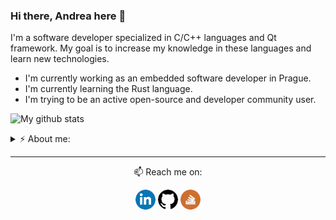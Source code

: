 ### Hi there, Andrea here 👋

I'm a software developer specialized in C/C++ languages and Qt framework. My goal is to increase my knowledge in these languages and learn new technologies.

- I'm currently working as an embedded software developer in Prague.
- I'm currently learning the Rust language.
- I'm trying to be an active open-source and developer community user.

![My github stats](https://github-readme-stats.vercel.app/api?username=andrearicchi&show_icons=true)


<details>
  <summary>⚡ About me:</summary>
  
- I'm a passionate PC videogamer.
- In my free time, I play tennis, watch films and explore the world.
</details>

<hr>
<p align="center">
📫 Reach me on:
  <p align="center">
    <a href="https://www.linkedin.com/in/andrea-ricchi/" alt="LinkedIn"><img src="https://github.com/AndreaRicchi/AndreaRicchi/blob/master/icons/linkedin-32.jpg?raw=true"></a>
    <a href="https://github.com/AndreaRicchi" alt="GitHub"><img src="https://github.com/AndreaRicchi/AndreaRicchi/blob/master/icons/github-32.jpg?raw=true"></a>
    <a href="https://stackoverflow.com/users/12090424/andrea-ricchi" alt="StackOverflow"><img src="https://github.com/AndreaRicchi/AndreaRicchi/blob/master/icons/stackoverflow-32.jpg?raw=true"></a>
  </p>
</p>

<!--
**AndreaRicchi/AndreaRicchi** is a ✨ _special_ ✨ repository because its `README.md` (this file) appears on your GitHub profile.

Here are some ideas to get you started:

- 🔭 I’m currently working on ...
- 🌱 I’m currently learning ...
- 👯 I’m looking to collaborate on ...
- 🤔 I’m looking for help with ...
- 💬 Ask me about ...
- 📫 How to reach me: ...
- 😄 Pronouns: ...
- ⚡ Fun fact: ...
-->
